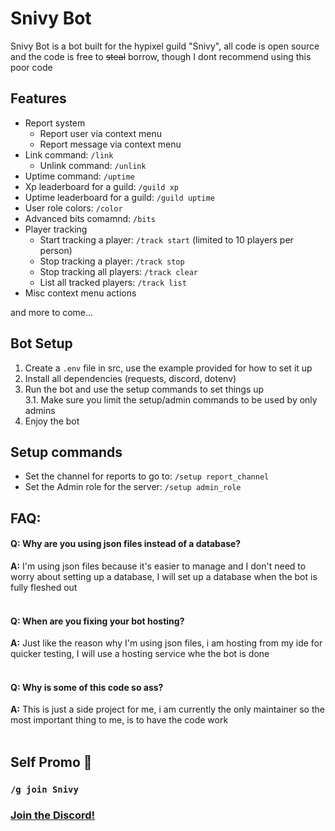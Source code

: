 # Snivy Bot

Snivy Bot is a bot built for the hypixel guild "Snivy", all code is open source and the code is free to ~~steal~~ borrow, though I dont recommend using this poor code

## Features
- Report system
  - Report user via context menu
  - Report message via context menu
- Link command: `/link`
  - Unlink command: `/unlink`
- Uptime command: `/uptime`
- Xp leaderboard for a guild: `/guild xp`
- Uptime leaderboard for a guild: `/guild uptime`
- User role colors: `/color`
- Advanced bits comamnd: `/bits`
- Player tracking
  - Start tracking a player: `/track start` (limited to 10 players per person)
  - Stop tracking a player: `/track stop`
  - Stop tracking all players: `/track clear`
  - List all tracked players: `/track list`
- Misc context menu actions

and more to come...

## Bot Setup

1. Create a `.env` file in src, use the example provided for how to set it up
2. Install all dependencies (requests, discord, dotenv)
3. Run the bot and use the setup commands to set things up<br>
   3.1. Make sure you limit the setup/admin commands to be used by only admins
4. Enjoy the bot

## Setup commands
- Set the channel for reports to go to: `/setup report_channel`
- Set the Admin role for the server: `/setup admin_role`

## **FAQ:**

#### **Q:** Why are you using json files instead of a database?
**A:** I'm using json files because it's easier to manage and I don't need to worry about setting up a database, I will set up a database when the bot is fully fleshed out<br><br>

#### **Q:** When are you fixing your bot hosting?
**A:** Just like the reason why I'm using json files, i am hosting from my ide for quicker testing, I will use a hosting service whe the bot is done<br><br>

#### **Q:** Why is some of this code so ass?
**A:** This is just a side project for me, i am currently the only maintainer so the most important thing to me, is to have the code work<br><br>

## Self Promo 🙂
### `/g join Snivy`
### [Join the Discord!](https://discord.gg/Bu2KwE2U)
